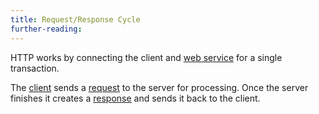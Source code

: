 ```yaml
---
title: Request/Response Cycle
further-reading:
---
```

HTTP works by connecting the client and [web service](/web-service-or-web-api) for a single transaction.

The [client](/client-server-model) sends a [request](/http-request) to the server for processing. Once the server finishes it creates a [response](/http-response) and sends it back to the client.
